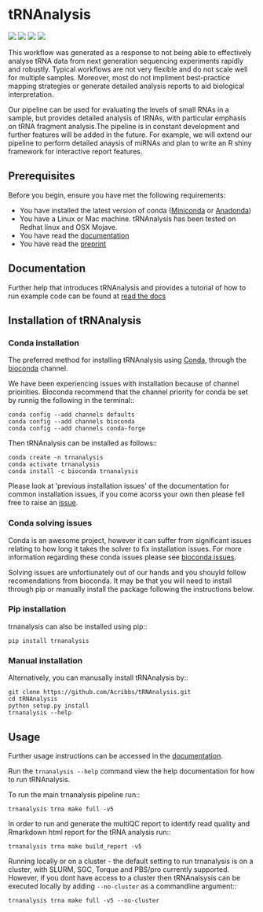 # tRNAnalysis

<p align="left">
	<a href="https://readthedocs.org/projects/trnanalysis/badge/?version=latest", alt="Documentation">
		<img src="https://readthedocs.org/projects/trnanalysis/badge/?version=latest" /></a>
	<a href="https://travis-ci.com/Acribbs/tRNAnalysis.svg?branch=master", alt="Travis">
		<img src="https://api.travis-ci.com/Acribbs/tRNAnalysis.svg?branch=master" /></a>
	<a href="https://twitter.com/CribbsP?lang=en", alt="Twitter followers">
		<img src="https://img.shields.io/twitter/url/http/shields.io.svg?style=social&logo=twitter" /></a>
	<a href="https://twitter.com/CribbsP?lang=en", alt="Twitter followers">
		<img src="https://img.shields.io/twitter/url/http/shields.io.svg?style=social&logo=twitter" /></a>
</p>

This workflow was generated as a response to not being able to effectively analyse tRNA data from next generation sequencing experiments rapidly and robustly. Typical workflows are not very flexible and do not scale well for multiple samples. Moreover, most do not impliment best-practice mapping strategies or generate detailed analysis reports to aid biological interpretation.

Our pipeline can be used for evaluating the levels of small RNAs in a sample, but provides detailed analysis of tRNAs, with particular emphasis on tRNA fragment analysis.The pipeline is in constant development and further features will be added in the future. For example, we will extend our pipeline to perform detailed anaysis of miRNAs and plan to write an R shiny framework for interactive report features.

## Prerequisites

Before you begin, ensure you have met the following requirements:
* You have installed the latest version of conda ([Miniconda](https://docs.conda.io/en/latest/miniconda.html) or [Anadonda](https://anaconda.org))
* You have a Linux or Mac machine. tRNAnalysis has been tested on Redhat linux and OSX Mojave.
* You have read the [documentation](https://trnanalysis.readthedocs.io/en/latest/)
* You have read the [preprint](https://www.biorxiv.org/content/10.1101/655829v1?rss=1)

## Documentation

Further help that introduces tRNAnalysis and provides a tutorial of how to run example
code can be found at [read the docs](https://trnanalysis.readthedocs.io/en/latest/)

## Installation of tRNAnalysis


### Conda installation

The preferred method for installing tRNAnalysis using [Conda](https://conda.io), through the [bioconda](https://bioconda.github.io) channel.

We have been experiencing issues with installation because of channel prioirities. Bioconda recommend that the channel priority for conda be set by runnig the following in the terminal::


	conda config --add channels defaults
	conda config --add channels bioconda
	conda config --add channels conda-forge

Then tRNAnalysis can be installed as follows::
    
    conda create -n trnanalysis
    conda activate trnanalysis
    conda install -c bioconda trnanalysis
    
Please look at 'previous installation issues' of the documentation for common installation issues, if you come acorss your own then please fell free to raise an [issue](https://github.com/Acribbs/tRNAnalysis/issues). 

### Conda solving issues 

Conda is an awesome project, however it can suffer from significant issues relating to how long it takes the solver to
fix installation issues. For more information regarding these conda issues please see [bioconda issues](https://github.com/conda/conda/issues/7239).

Solving issues are unfortiunately out of our hands and you shouyld follow recomendations from bioconda. It may be that you will need to install through pip or manually install the package following the instructions below. 

### Pip installation

trnanalysis can also be installed using pip::

    pip install trnanalysis


### Manual installation

Alternatively, you can manusally install tRNAnalysis by::

    git clone https://github.com/Acribbs/tRNAnalysis.git
    cd tRNAnalysis
    python setup.py install
    trnanalysis --help
    
## Usage

Further usage instructions can be accessed in the [documentation](https://trnanalysis.readthedocs.io/en/latest/).

Run the ``trnanalysis --help`` command view the help documentation for how to run tRNAnalysis.

To run the main trnanalysis pipeline run::

    trnanalysis trna make full -v5

In order to run and generate the multiQC report to identify read quality and Rmarkdown html report
for the tRNA analysis run::

    trnanalysis trna make build_report -v5
    
Running locally or on a cluster - the default setting to run trnanalysis is on a cluster, with SLURM, SGC, Torque and PBS/pro
currently supported. However, if you dont have access to a cluster then tRNAnalsysis can be executed locally by adding `--no-cluster` as a commandline argument::

	trnanalysis trna make full -v5 --no-cluster
